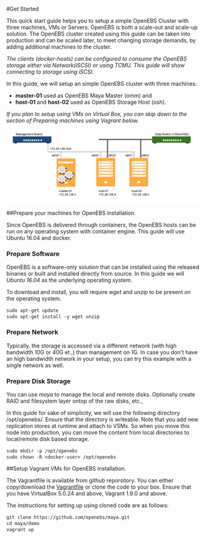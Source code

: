 
#Get Started

This quick start guide helps you to setup a simple OpenEBS Cluster with three machines, VMs or Servers. OpenEBS is both a scale-out and scale-up solution. The OpenEBS cluster created using this guide can be taken into production and can be scaled later, to meet changing storage demands, by adding additional machines to the cluster.

*The clients (docker-hosts) can be configured to consume the OpenEBS storage either via Network(iSCSI) or using TCMU. This guide will show connecting to storage using iSCSI.*

In this guide, we will setup an simple OpenEBS cluster with three machines: 
- **master-01** used as OpenEBS Maya Master (omm) and 
- **host-01** and **host-02** used as OpenEBS Storage Host (osh). 

*If you plan to setup using VMs on Virtual Box, you can skip down to the section of Preparing machines using Vagrant below.*

![Machine Connectivity Diagram](./images/OpenEBSNodes.png)

##Prepare your machines for OpenEBS installation. 

Since OpenEBS is delivered through containers, the OpenEBS hosts can be run on any operating system with container engine. This guide will use Ubuntu 16.04 and docker.

### Prepare Software
OpenEBS is a software-only solution that can be installed using the released binaries or built and installed directly from source. In this guide we will *Ubuntu 16.04* as the underlying operating system. 

To download and install, you will require *wget* and *unzip* to be present on the operating system. 

```
sudo apt-get update
sudo apt-get install -y wget unzip
```

### Prepare Network
Typically, the storage is accessed via a different network (with high bandwidth 10G or 40G et.,) than management on 1G. In case you don't have an high bandwidth network in your setup, you can try this example with a single network as well.

### Prepare Disk Storage
You can use *maya* to manage the local and remote disks. Optionally create RAID and filesystem layer ontop of the raw disks, etc., 

In this guide for sake of simplicity, we will use the following directory /opt/openebs/. Ensure that the directory is writeable. Note that you add new replication stores at runtime and attach to VSMs. So when you move this node into production, you can move the content from local directories to local/remote disk based storage. 

```
sudo mkdir -p /opt/openebs
sudo chown -R <docker-user> /opt/openebs
```

##Setup Vagrant VMs for OpenEBS installation. 

The Vagrantfile is available from github reporsitory. You can either copy/download the [Vagrantfile](https://raw.githubusercontent.com/openebs/maya/master/demo/Vagrantfile) or clone the code to your box. Ensure that you have VirtualBox 5.0.24 and above, Vagrant 1.9.0 and above. 

The instructions for setting up using cloned code are as follows:
```
git clone https://github.com/openebs/maya.git
cd maya/demo
vagrant up
```

